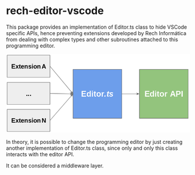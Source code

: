 # rech-editor-vscode

This package provides an implementation of Editor.ts class to hide VSCode specific APIs, hence preventing extensions developed by Rech Informática from dealing with complex types and other subroutines attached to this programming editor.

![General structure](./doc/rech-editor-vscode-structure.png "General structure")

In theory, it is possible to change the programming editor by just creating another implementation of Editor.ts class, since only and only this class interacts with the editor API.

It can be considered a middleware layer.
